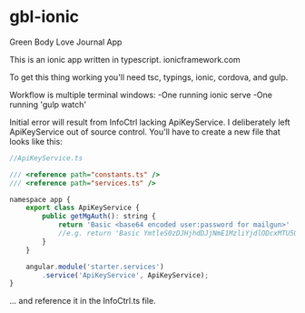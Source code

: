 # gbl-ionic
Green Body Love Journal App

This is an ionic app written in typescript. ionicframework.com

To get this thing working you'll need tsc, typings, ionic, cordova, and gulp. 

Workflow is multiple terminal windows:
-One running ionic serve
-One running 'gulp watch'

Initial error will result from InfoCtrl lacking ApiKeyService. I deliberately left ApiKeyService out of source control. You'll have to create a new file that looks like this: 
```javascript
//ApiKeyService.ts

/// <reference path="constants.ts" />
/// <reference path="services.ts" />

namespace app {
    export class ApiKeyService {
        public getMgAuth(): string {
            return 'Basic <base64 encoded user:password for mailgun>'
            //e.g. return 'Basic YmtleS0zDJHjhdDJjNmE1MzliYjdlODcxMTU5OGI3MWVxZWY1Nw=='
        }
    }

    angular.module('starter.services')
        .service('ApiKeyService', ApiKeyService);
}
```

... and reference it in the InfoCtrl.ts file.